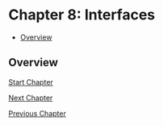 # Chapter 8: Interfaces

- [Overview](#overview)

## Overview


[Start Chapter]()

[Next Chapter]()

[Previous Chapter](../07-functions/README.md)